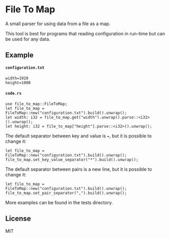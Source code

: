 # File To Map
A small parser for using data from a file as a map. 

This tool is best for programs that reading configuration in run-time but can be used for any data.
## Example

#### **`configuration.txt`**
```
width=1920
height=1080
```

#### **`code.rs`**
```
use file_to_map::FileToMap;
let file_to_map = FileToMap::new("configuration.txt").build().unwrap();
let width: i32 = file_to_map.get("width").unwrap().parse::<i32>().unwrap();
let height: i32 = file_to_map["height"].parse::<i32>().unwrap();
```

The default separator between key and value is `=`, but it is possible to change it:

```
let file_to_map = FileToMap::new("configuration.txt").build().unwrap();
file_to_map.set_key_value_separator("*").build().unwrap();
```

The default separator between pairs is a new line, but it is possible to change it:

```
let file_to_map = FileToMap::new("configuration.txt").build().unwrap();
file_to_map.set_pair_separator(",").build().unwrap();
```

More examples can be found in the tests directory.

## License
MIT
